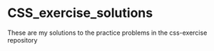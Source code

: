 # CSS_exercise_solutions
These are my solutions to the practice problems in the css-exercise repository
